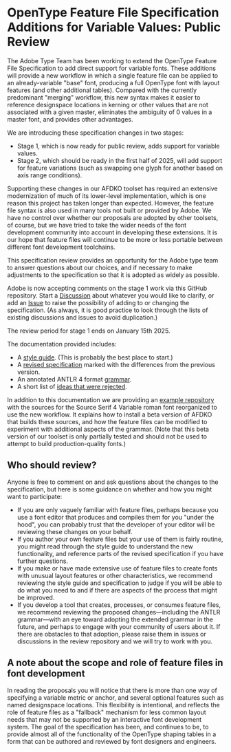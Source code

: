 # OpenType Feature File Specification Additions for Variable Values: Public Review

The Adobe Type Team has been working to extend the OpenType Feature File
Specification to add direct support for variable fonts. These additions will
provide a new workflow in which a single feature file can be applied to an
already-variable "base" font, producing a full OpenType font with layout
features (and other additional tables). Compared with the currently predominant
"merging" workflow, this new syntax makes it easier to reference designspace
locations in kerning or other values that are not associated with a given
master, eliminates the ambiguity of 0 values in a master font, and provides
other advantages.

We are introducing these specification changes in two stages:

 * Stage 1, which is now ready for public review, adds support for variable
   values.
 * Stage 2, which should be ready in the first half of 2025, will add support
   for feature variations (such as swapping one glyph for another based on axis
   range conditions).

Supporting these changes in our AFDKO toolset has required an extensive
modernization of much of its lower-level implementation, which is one reason
this project has taken longer than expected. However, the feature file syntax
is also used in many tools not built or provided by Adobe. We have no control
over whether our proposals are adopted by other toolsets, of course, but we
have tried to take the wider needs of the font development community into
account in developing these extensions. It is our hope that feature files will
continue to be more or less portable between different font development
toolchains. 

This specification review provides an opportunity for the Adobe type team to
answer questions about our choices, and if necessary to make adjustments to the
specification so that it is adopted as widely as possible.

Adobe is now accepting comments on the stage 1 work via this GitHub repository.
Start a [Discussion](/adobe-type-tools/feature_file_change_review/discussions)
about whatever you would like to clarify, or add an
[Issue](/adobe-type-tools/feature_file_change_review/issues) to raise the
possibility of adding to or changing the specification. (As always, it is
good practice to look through the lists of existing discussions and
issues to avoid duplication.)

The review period for stage 1 ends on January 15th 2025. 

The documentation provided includes:

 * A [style guide](https://adobe-type-tools.github.io/feature_file_change_review/Variable_Feature_Style_Guide.md).
   (This is probably the best place to start.)
 * A [revised specification](https://adobe-type-tools.github.io/feature_file_change_review/OpenTypeFeatureFileSpecification_diff.html) marked
   with the differences from the previous version.
 * An annotated ANTLR 4 format [grammar](https://adobe-type-tools.github.io/feature_file_change_review/Grammar_Diff.html).
 * A short list of [ideas that were rejected](https://adobe-type-tools.github.io/feature_file_change_review/rejected_ideas.md).

In addition to this documentation we are providing an [example
repository](https://github.com/adobe-fonts/vffirst-source-serif) with
the sources for the Source Serif 4 Variable roman font reorganized to use the
new workflow.  It explains how to install a beta version of AFDKO that builds
these sources, and how the feature files can be modified to experiment with
additional aspects of the grammar. (Note that this beta version of our toolset
is only partially tested and should not be used to attempt to build
production-quality fonts.)

## Who should review?

Anyone is free to comment on and ask questions about the changes to the
specification, but here is some guidance on whether and how you might want to
participate:

 * If you are only vaguely familiar with feature files, perhaps because you use
   a font editor that produces and compiles them for you "under the hood", you
   can probably trust that the developer of your editor will be reviewing these
   changes on your behalf.
 * If you author your own feature files but your use of them is fairly routine,
   you might read through the style guide to understand the new functionality,
   and reference parts of the revised specification if you have further
   questions.
 * If you make or have made extensive use of feature files to create fonts with
   unusual layout features or other characteristics, we recommend reviewing the
   style guide and specification to judge if you will be able to do what you
   need to and if there are aspects of the process that might be improved.
 * If you develop a tool that creates, processes, or consumes feature files, we
   recommend reviewing the proposed changes—including the ANTLR grammar—with an
   eye toward adopting the extended grammar in the future, and perhaps to
   engage with your community of users about it. If there are obstacles to that
   adoption, please raise them in issues or discussions in the review
   repository and we will try to work with you.

## A note about the scope and role of feature files in font development   

In reading the proposals you will notice that there is more than one way of
specifying a variable metric or anchor, and several optional features such as
named designspace locations. This flexibility is intentional, and reflects the
role of feature files as a "fallback" mechanism for less common layout needs
that may not be supported by an interactive font development system. The goal
of the specification has been, and continues to be, to provide almost all of
the functionality of the OpenType shaping tables in a form that can be authored
and reviewed by font designers and engineers.
